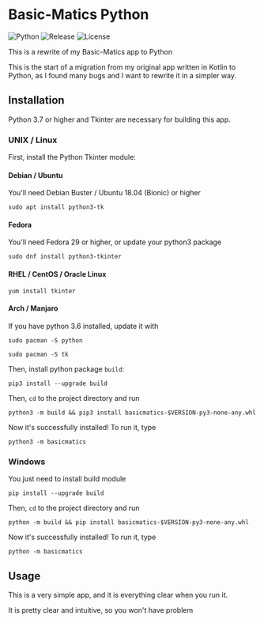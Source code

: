 # Basic-Matics Python #
<!-- Badges -->
![Python](https://img.shields.io/badge/-Python-yellow?labelColor=blue&logo=python&logoColor=white&style=flat-square)
![Release](https://img.shields.io/github/v/tag/magicstar7213/basic-matics?logo=github&sort=semver&style=flat-square)
![License](https://img.shields.io/github/license/magicstar7213/basic-matics?logo=github&style=flat-square)

This is a rewrite of my Basic-Matics app to Python

This is the start of a migration from my original app written in Kotlin to Python, as I found many bugs and
I want to rewrite it in a simpler way.

## Installation ##
Python 3.7 or higher and Tkinter are necessary for building this app.
### UNIX / Linux ###
First, install the Python Tkinter module:

#### Debian / Ubuntu ####
You'll need Debian Buster / Ubuntu 18.04 (Bionic) or higher
```shell
sudo apt install python3-tk
```
#### Fedora ####
You'll need Fedora 29 or higher, or update your python3 package
```shell
sudo dnf install python3-tkinter
```
#### RHEL / CentOS / Oracle Linux ####
```shell
yum install tkinter
```
#### Arch / Manjaro ####
If you have python 3.6 installed, update it with
```shell
sudo pacman -S python
```
```shell
sudo pacman -S tk
```

Then, install python package `build`:

```shell
pip3 install --upgrade build
```

Then, `cd` to the project directory and run

```shell
python3 -m build && pip3 install basicmatics-$VERSION-py3-none-any.whl
```

Now it's successfully installed! To run it, type

```shell
python3 -m basicmatics
```

### Windows ###
You just need to install build module

```shell
pip install --upgrade build
```

Then, `cd` to the project directory and run

```shell
python -m build && pip install basicmatics-$VERSION-py3-none-any.whl
```

Now it's successfully installed! To run it, type

```shell
python -m basicmatics
```

## Usage ##
This is a very simple app, and it is everything clear when you run it.

It is pretty clear and intuitive, so you won't have problem
